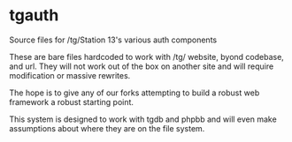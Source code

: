 # tgauth
Source files for /tg/Station 13's various auth components

These are bare files hardcoded to work with /tg/ website, byond codebase, and url. They will not work out of the box on another site and will require modification or massive rewrites.

The hope is to give any of our forks attempting to build a robust web framework a robust starting point.

This system is designed to work with tgdb and phpbb and will even make assumptions about where they are on the file system.
